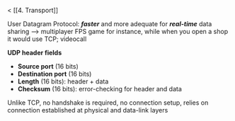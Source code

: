 < [[4. Transport]]

User Datagram Protocol: ***faster*** and more adequate for ***real-time*** data sharing
--> multiplayer FPS game for instance, while when you open a shop it would use TCP; videocall

**UDP header fields**
- **Source port** (16 bits)
- **Destination port** (16 bits)
- **Length** (16 bits): header + data
- **Checksum** (16 bits): error-checking for header and data

Unlike TCP, no handshake is required, no connection setup, relies on connection established at physical and data-link layers